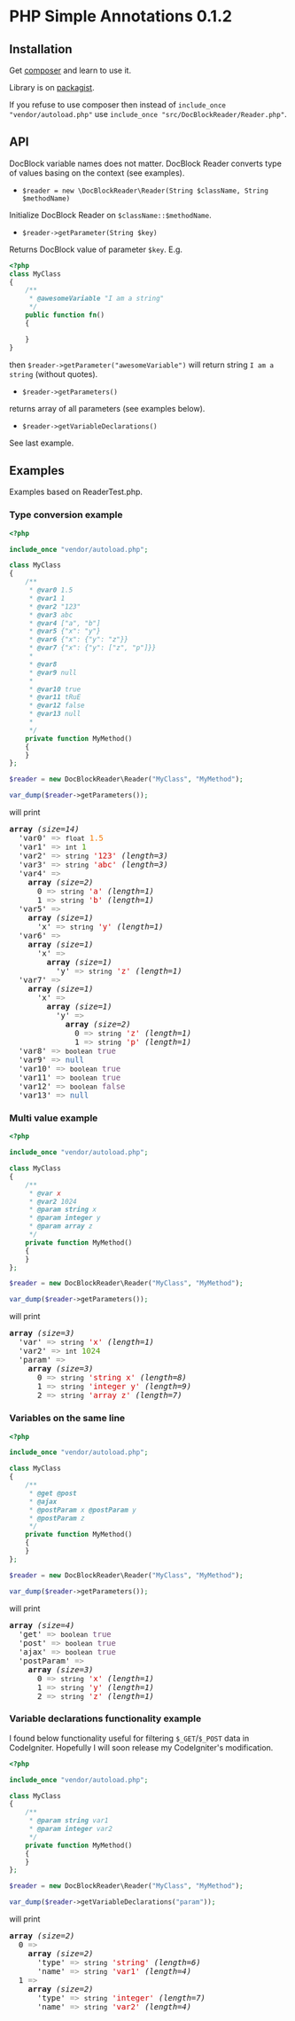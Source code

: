 # PHP Simple Annotations 0.1.2

## Installation

Get [composer](http://getcomposer.org/) and learn to use it.

Library is on [packagist](https://packagist.org/packages/jan-swiecki/simple-annotations).

If you refuse to use composer then instead of `include_once "vendor/autoload.php"` use `include_once "src/DocBlockReader/Reader.php"`.

## API

DocBlock variable names does not matter. DocBlock Reader converts type of values basing on the context (see examples).

* `$reader = new \DocBlockReader\Reader(String $className, String $methodName)`

 Initialize DocBlock Reader on `$className::$methodName`.

* `$reader->getParameter(String $key)`

 Returns DocBlock value of parameter `$key`. E.g.

 ```php
 <?php
 class MyClass
 {
     /**
      * @awesomeVariable "I am a string"
      */
     public function fn()
     {

     }
 }
 ```

 then `$reader->getParameter("awesomeVariable")` will return string `I am a string` (without quotes).

* `$reader->getParameters()`

 returns array of all parameters (see examples below).

* `$reader->getVariableDeclarations()`

 See last example.

## Examples

Examples based on ReaderTest.php.

### Type conversion example

```php
<?php

include_once "vendor/autoload.php";

class MyClass
{
	/**
	 * @var0 1.5
	 * @var1 1
	 * @var2 "123"
	 * @var3 abc
	 * @var4 ["a", "b"]
	 * @var5 {"x": "y"}
	 * @var6 {"x": {"y": "z"}}
	 * @var7 {"x": {"y": ["z", "p"]}}
	 *
	 * @var8
	 * @var9 null
	 *
	 * @var10 true
	 * @var11 tRuE
	 * @var12 false
	 * @var13 null
	 * 
	 */
	private function MyMethod()
	{
	}
};

$reader = new DocBlockReader\Reader("MyClass", "MyMethod");

var_dump($reader->getParameters());
```

will print


<pre class='xdebug-var-dump' dir='ltr'>
<b>array</b> <i>(size=14)</i>
  'var0' <font color='#888a85'>=&gt;</font> <small>float</small> <font color='#f57900'>1.5</font>
  'var1' <font color='#888a85'>=&gt;</font> <small>int</small> <font color='#4e9a06'>1</font>
  'var2' <font color='#888a85'>=&gt;</font> <small>string</small> <font color='#cc0000'>'123'</font> <i>(length=3)</i>
  'var3' <font color='#888a85'>=&gt;</font> <small>string</small> <font color='#cc0000'>'abc'</font> <i>(length=3)</i>
  'var4' <font color='#888a85'>=&gt;</font> 
    <b>array</b> <i>(size=2)</i>
      0 <font color='#888a85'>=&gt;</font> <small>string</small> <font color='#cc0000'>'a'</font> <i>(length=1)</i>
      1 <font color='#888a85'>=&gt;</font> <small>string</small> <font color='#cc0000'>'b'</font> <i>(length=1)</i>
  'var5' <font color='#888a85'>=&gt;</font> 
    <b>array</b> <i>(size=1)</i>
      'x' <font color='#888a85'>=&gt;</font> <small>string</small> <font color='#cc0000'>'y'</font> <i>(length=1)</i>
  'var6' <font color='#888a85'>=&gt;</font> 
    <b>array</b> <i>(size=1)</i>
      'x' <font color='#888a85'>=&gt;</font> 
        <b>array</b> <i>(size=1)</i>
          'y' <font color='#888a85'>=&gt;</font> <small>string</small> <font color='#cc0000'>'z'</font> <i>(length=1)</i>
  'var7' <font color='#888a85'>=&gt;</font> 
    <b>array</b> <i>(size=1)</i>
      'x' <font color='#888a85'>=&gt;</font> 
        <b>array</b> <i>(size=1)</i>
          'y' <font color='#888a85'>=&gt;</font> 
            <b>array</b> <i>(size=2)</i>
              0 <font color='#888a85'>=&gt;</font> <small>string</small> <font color='#cc0000'>'z'</font> <i>(length=1)</i>
              1 <font color='#888a85'>=&gt;</font> <small>string</small> <font color='#cc0000'>'p'</font> <i>(length=1)</i>
  'var8' <font color='#888a85'>=&gt;</font> <small>boolean</small> <font color='#75507b'>true</font>
  'var9' <font color='#888a85'>=&gt;</font> <font color='#3465a4'>null</font>
  'var10' <font color='#888a85'>=&gt;</font> <small>boolean</small> <font color='#75507b'>true</font>
  'var11' <font color='#888a85'>=&gt;</font> <small>boolean</small> <font color='#75507b'>true</font>
  'var12' <font color='#888a85'>=&gt;</font> <small>boolean</small> <font color='#75507b'>false</font>
  'var13' <font color='#888a85'>=&gt;</font> <font color='#3465a4'>null</font>
</pre>

### Multi value example

```php
<?php

include_once "vendor/autoload.php";

class MyClass
{
	/**
	 * @var x
	 * @var2 1024
	 * @param string x
	 * @param integer y
	 * @param array z
	 */
	private function MyMethod()
	{
	}
};

$reader = new DocBlockReader\Reader("MyClass", "MyMethod");

var_dump($reader->getParameters());
```

will print


<pre class='xdebug-var-dump' dir='ltr'>
<b>array</b> <i>(size=3)</i>
  'var' <font color='#888a85'>=&gt;</font> <small>string</small> <font color='#cc0000'>'x'</font> <i>(length=1)</i>
  'var2' <font color='#888a85'>=&gt;</font> <small>int</small> <font color='#4e9a06'>1024</font>
  'param' <font color='#888a85'>=&gt;</font> 
    <b>array</b> <i>(size=3)</i>
      0 <font color='#888a85'>=&gt;</font> <small>string</small> <font color='#cc0000'>'string x'</font> <i>(length=8)</i>
      1 <font color='#888a85'>=&gt;</font> <small>string</small> <font color='#cc0000'>'integer y'</font> <i>(length=9)</i>
      2 <font color='#888a85'>=&gt;</font> <small>string</small> <font color='#cc0000'>'array z'</font> <i>(length=7)</i>
</pre>

### Variables on the same line

```php
<?php

include_once "vendor/autoload.php";

class MyClass
{
	/**
	 * @get @post
	 * @ajax
	 * @postParam x @postParam y
	 * @postParam z
	 */
	private function MyMethod()
	{
	}
};

$reader = new DocBlockReader\Reader("MyClass", "MyMethod");

var_dump($reader->getParameters());
```

will print

<pre class='xdebug-var-dump' dir='ltr'>
<b>array</b> <i>(size=4)</i>
  'get' <font color='#888a85'>=&gt;</font> <small>boolean</small> <font color='#75507b'>true</font>
  'post' <font color='#888a85'>=&gt;</font> <small>boolean</small> <font color='#75507b'>true</font>
  'ajax' <font color='#888a85'>=&gt;</font> <small>boolean</small> <font color='#75507b'>true</font>
  'postParam' <font color='#888a85'>=&gt;</font> 
    <b>array</b> <i>(size=3)</i>
      0 <font color='#888a85'>=&gt;</font> <small>string</small> <font color='#cc0000'>'x'</font> <i>(length=1)</i>
      1 <font color='#888a85'>=&gt;</font> <small>string</small> <font color='#cc0000'>'y'</font> <i>(length=1)</i>
      2 <font color='#888a85'>=&gt;</font> <small>string</small> <font color='#cc0000'>'z'</font> <i>(length=1)</i>
</pre>

### Variable declarations functionality example

I found below functionality useful for filtering `$_GET`/`$_POST` data in CodeIgniter. Hopefully I will soon release my CodeIgniter's modification.

```php
<?php

include_once "vendor/autoload.php";

class MyClass
{
	/**
	 * @param string var1
	 * @param integer var2
	 */
	private function MyMethod()
	{
	}
};

$reader = new DocBlockReader\Reader("MyClass", "MyMethod");

var_dump($reader->getVariableDeclarations("param"));
```

will print

<pre class='xdebug-var-dump' dir='ltr'>
<b>array</b> <i>(size=2)</i>
  0 <font color='#888a85'>=&gt;</font> 
    <b>array</b> <i>(size=2)</i>
      'type' <font color='#888a85'>=&gt;</font> <small>string</small> <font color='#cc0000'>'string'</font> <i>(length=6)</i>
      'name' <font color='#888a85'>=&gt;</font> <small>string</small> <font color='#cc0000'>'var1'</font> <i>(length=4)</i>
  1 <font color='#888a85'>=&gt;</font> 
    <b>array</b> <i>(size=2)</i>
      'type' <font color='#888a85'>=&gt;</font> <small>string</small> <font color='#cc0000'>'integer'</font> <i>(length=7)</i>
      'name' <font color='#888a85'>=&gt;</font> <small>string</small> <font color='#cc0000'>'var2'</font> <i>(length=4)</i>
</pre>